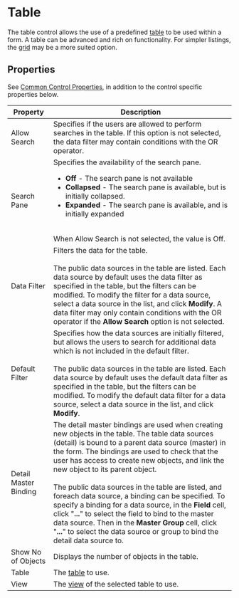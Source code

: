# Table

The table control allows the use of a predefined [table](../../../../tables.md) to be used within a form. A table can be advanced and rich on functionality. For simpler listings, the [grid](grid.md) may be a more suited option.


## Properties

See [Common Control Properties](../common-control-properties.md), in addition to the control specific properties below.

Property                |  Description
------------------------|------------------------------------------------------------------------
Allow Search            | Specifies if the users are allowed to perform searches in the table. If this option is not selected, the data filter may contain conditions with the OR operator.
Search Pane             | Specifies the availability of the search pane.<br><ul><li>**Off** - The search pane is not available</li><li>**Collapsed** - The search pane is available, but is initially collapsed.</li><li>**Expanded** - The search pane is available, and is initially expanded</li></ul><br>When Allow Search is not selected, the value is Off.
Data Filter             | Filters the data for the table.<br><br>The public data sources in the table are listed. Each data source by default uses the data filter as specified in the table, but the filters can be modified. To modify the filter for a data source, select a data source in the list, and click **Modify**. A data filter may only contain conditions with the OR operator if the **Allow Search** option is not selected.
Default Filter          | Specifies how the data sources are initially filtered, but allows the users to search for additional data which is not included in the default filter.<br><br>The public data sources in the table are listed. Each data source by default uses the default data filter as specified in the table, but the filters can be modified. To modify the default data filter for a data source, select a data source in the list, and click **Modify**.
Detail Master Binding   | The detail master bindings are used when creating new objects in the table. The table data sources (detail) is bound to a parent data source (master) in the form. The bindings are used to check that the user has access to create new objects, and link the new object to its parent object.<br><br>The public data sources in the table are listed, and foreach data source, a binding can be specified. To specify a binding for a data source, in the **Field** cell, click "**...**" to select the field to bind to the master data source. Then in the **Master Group** cell, click "**...**" to select the data source or group to bind the detail data source to.
Show No of Objects      | Displays the number of objects in the table.
Table                   | The [table](../../../../tables.md) to use.
View                    | The [view](../../../../tables/views.md) of the selected table to use.
